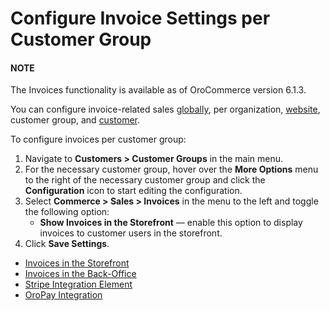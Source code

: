 <a id="user-guide-customer-group-invoice-settings"></a>

# Configure Invoice Settings per Customer Group

#### NOTE
The Invoices functionality is available as of OroCommerce version 6.1.3.

You can configure invoice-related sales [globally](../../../../../system/configuration/commerce/sales/global-invoices.md#configuration-guide-commerce-configuration-sales-invoices), per organization, [website](../../../../../system/websites/web-configuration/commerce/sales/website-invoices.md#user-guide-system-configuration-commerce-sales-invoices-per-website), customer group, and [customer](../../../../customers/customer-configuration/commerce/sales/customer-invoices-settings.md#user-guide-customers-invoice-settings).

To configure invoices per customer group:

1. Navigate to **Customers > Customer Groups** in the main menu.
2. For the necessary customer group, hover over the <i class="fa fa-ellipsis-h fa-lg" aria-hidden="true"></i> **More Options** menu to the right of the necessary customer group and click the <i class="fas fa-cog" aria-hidden="true"></i> **Configuration** icon to start editing the configuration.
3. Select **Commerce > Sales > Invoices** in the menu to the left and toggle the following option:
   * **Show Invoices in the Storefront** — enable this option to display invoices to customer users in the storefront.
4. Click **Save Settings**.

* [Invoices in the Storefront](../../../../../../storefront/account/invoices/index.md#frontstore-guide-invoices)
* [Invoices in the Back-Office](../../../../../sales/invoices/index.md#user-guide-sales-invoices)
* [Stripe Integration Element](../../../../../system/integrations/payment-integration/stripe/index.md#user-guide-payment-payment-providers-stripe-element)
* [OroPay Integration](../../../../../system/integrations/payment-integration/oropay/index.md#user-guide-payment-oropay)

<!-- fa-bars = fa-navicon -->
<!-- Ic Tiles is used as Set As Default in saved views, and as tiles in display layout options -->
<!-- IcPencil refers to Rename in Commerce and Inline Editing in CRM -->
<!-- Check mark in the square. -->
<!-- SortDesc is also used as drop-down arrow -->
<!-- A -->
<!-- B -->
<!-- C -->
<!-- D -->
<!-- E -->
<!-- F -->
<!-- G -->
<!-- H -->
<!-- I -->
<!-- L -->
<!-- M -->
<!-- P -->
<!-- R -->
<!-- S -->
<!-- T -->
<!-- U -->
<!-- Z -->
